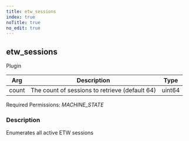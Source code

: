 ```yaml
---
title: etw_sessions
index: true
noTitle: true
no_edit: true
---
```




<div class="vql_item"></div>


## etw_sessions
<span class='vql_type pull-right page-header'>Plugin</span>



<div class="vqlargs"></div>

Arg | Description | Type
----|-------------|-----
count|The count of sessions to retrieve (default 64) |uint64

Required Permissions: 
<i class="linkcolour label pull-right label-success">MACHINE_STATE</i>

### Description

Enumerates all active ETW sessions

